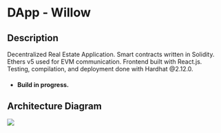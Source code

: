 # DApp - Willow

## Description
Decentralized Real Estate Application. Smart contracts written in Solidity. Ethers v5 used for EVM communication. Frontend built with React.js. Testing, compilation, and deployment done with Hardhat @2.12.0.

* #### Build in progress.

## Architecture Diagram
<img src="https://i.ibb.co/gwSRhPV/Screenshot-2024-02-17-at-7-31-59-PM.png" />
